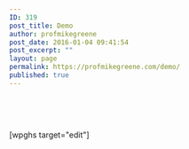 ```yaml
---
ID: 319
post_title: Demo
author: profmikegreene
post_date: 2016-01-04 09:41:54
post_excerpt: ""
layout: page
permalink: https://profmikegreene.com/demo/
published: true
---
```

<p>&nbsp;</p>
<p>&nbsp;</p>
<p>[wpghs target="edit"]</p>